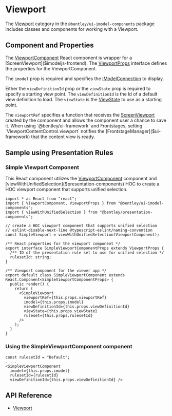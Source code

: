 # Viewport

The [Viewport]($ui-imodel-components:Viewport) category in the `@bentley/ui-imodel-components` package includes
classes and components for working with a Viewport.

## Component and Properties

The [ViewportComponent]($ui-imodel-components) React component is wrapper for a [ScreenViewport]($imodeljs-frontend).
The [ViewportProps]($ui-imodel-components) interface defines the properties for the ViewportComponent.

The `imodel` prop is required and specifies the [IModelConnection]($imodeljs-frontend) to display.

Either the `viewDefinitionId` prop or the `viewState` prop is required to specify a starting view point.
The `viewDefinitionId` is the Id of a default view definition to load.
The `viewState` is the [ViewState]($imodeljs-frontend) to use as a starting point.

The `viewportRef` specifies a function that receives the [ScreenViewport]($imodeljs-frontend) created by the component and
allows the component user a chance to save it. When using `@bentley/ui-framework` and
Frontstages, setting `ViewportContentControl.viewport` notifies the [FrontstageManager]($ui-framework) that the
content view is ready.

## Sample using Presentation Rules

### Simple Viewport Component

This React component utilizes the [ViewportComponent]($ui-imodel-components) component and
[viewWithUnifiedSelection]($presentation-components) HOC to
create a HOC viewport component that supports unified selection.

```tsx
import * as React from "react";
import { ViewportComponent, ViewportProps } from "@bentley/ui-imodel-components";
import { viewWithUnifiedSelection } from "@bentley/presentation-components";

// create a HOC viewport component that supports unified selection
// eslint-disable-next-line @typescript-eslint/naming-convention
const SimpleViewport = viewWithUnifiedSelection(ViewportComponent);

/** React properties for the viewport component */
export interface SimpleViewportComponentProps extends ViewportProps {
  /** ID of the presentation rule set to use for unified selection */
  rulesetId: string;
}

/** Viewport component for the viewer app */
export default class SimpleViewportComponent extends React.Component<SimpleViewportComponentProps> {
  public render() {
    return (
      <SimpleViewport
        viewportRef={this.props.viewportRef}
        imodel={this.props.imodel}
        viewDefinitionId={this.props.viewDefinitionId}
        viewState={this.props.viewState}
        ruleset={this.props.rulesetId}
      />
    );
  }
}
```

### Using the SimpleViewportComponent component

```tsx
const rulesetId = "Default";
. . .
<SimpleViewportComponent
  imodel={this.props.imodel}
  rulesetId={rulesetId}
  viewDefinitionId={this.props.viewDefinitionId} />
```

## API Reference

- [Viewport]($ui-imodel-components:Viewport)
